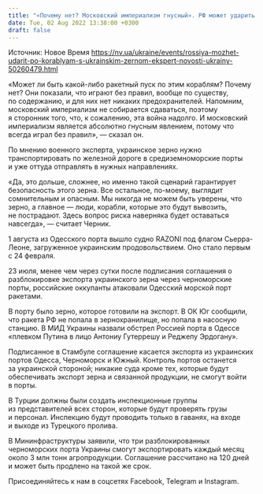```yaml
---
title: "«Почему нет? Московский империализм гнусный». РФ может ударить по кораблям с украинским зерном — эксперт"
date: Tue, 02 Aug 2022 13:38:00 +0300
draft: false
---
```

Источник: Новое Время https://nv.ua/ukraine/events/rossiya-mozhet-udarit-po-korablyam-s-ukrainskim-zernom-ekspert-novosti-ukrainy-50260479.html


«Может ли быть какой-либо ракетный пуск по этим кораблям? Почему нет? Они показали, что играют без правил, вообще по существу, по содержанию, и для них нет никаких предохранителей. Напомним, московский империализм не собирается сдаваться, поэтому я сторонник того, что, к сожалению, эта война надолго. И московский империализм является абсолютно гнусным явлением, потому что всегда играл без правил», — сказал он.

По мнению военного эксперта, украинское зерно нужно транспортировать по железной дороге в средиземноморские порты и уже оттуда отправлять в нужных направлениях.

«Да, это дольше, сложнее, но именно такой сценарий гарантирует безопасность этого зерна. Все остальное, по-моему, выглядит сомнительным и опасным. Мы никогда не можем быть уверены, что зерно, а главное — люди, корабли, которые это будут вывозить, не пострадают. Здесь вопрос риска наверняка будет оставаться навсегда», — считает Черник.

1 августа из Одесского порта вышло судно RAZONI под флагом Сьерра-Леоне, загруженное украинским продовольствием. Оно стало первым с 24 февраля.

23 июля, менее чем через сутки после подписания соглашения о разблокировке экспорта украинского зерна через черноморские порты, российские оккупанты атаковали Одесский морской порт ракетами.

В порту было зерно, которое готовили на экспорт. В ОК Юг сообщили, что ракета РФ не попала в зернохранилище, но попала в насосную станцию. В МИД Украины назвали обстрел Россией порта в Одессе «плевком Путина в лицо Антониу Гутеррешу и Реджепу Эрдогану».

Подписанное в Стамбуле соглашение касается экспорта из украинских портов Одесса, Черноморск и Южный. Контроль портов останется за украинской стороной; никакие суда кроме тех, которые будут обеспечивать экспорт зерна и связанной продукции, не смогут войти в порты.

В Турции должны были создать инспекционные группы из представителей всех сторон, которые будут проверять грузы и персонал. Инспекцию будут проводить только в гаванях, на входе и выходе из Турецкого пролива.

В Мининфраструктуры заявили, что три разблокированных черноморских порта Украины смогут экспортировать каждый месяц около 3 млн тонн агропродукции. Соглашение рассчитано на 120 дней и может быть продлено на такой же срок.

Присоединяйтесь к нам в соцсетях Facebook, Telegram и Instagram.
